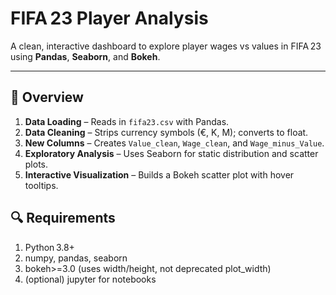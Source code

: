 # FIFA 23 Player Analysis

A clean, interactive dashboard to explore player wages vs values in FIFA 23 using **Pandas**, **Seaborn**, and **Bokeh**.

---

## 🧠 Overview

1. **Data Loading** – Reads in `fifa23.csv` with Pandas.
2. **Data Cleaning** – Strips currency symbols (€, K, M); converts to float.
3. **New Columns** – Creates `Value_clean`, `Wage_clean`, and `Wage_minus_Value`.
4. **Exploratory Analysis** – Uses Seaborn for static distribution and scatter plots.
5. **Interactive Visualization** – Builds a Bokeh scatter plot with hover tooltips.

## 🔍 Requirements
1. Python 3.8+
2. numpy, pandas, seaborn
3. bokeh>=3.0 (uses width/height, not deprecated plot_width)
4. (optional) jupyter for notebooks

